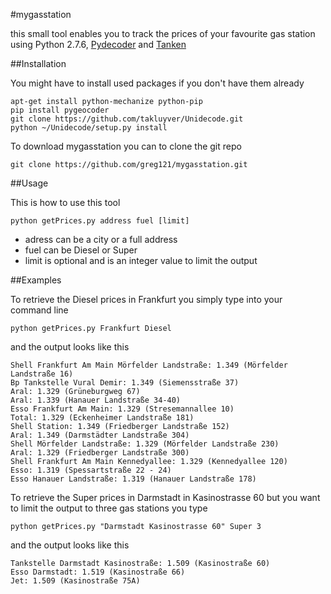 #mygasstation

this small tool enables you to track the prices of your favourite gas station using Python 2.7.6, [Pydecoder](https://bitbucket.org/xster/pygeocoder/wiki/Home) and [Tanken](http://tanken.t-online.de/)

##Installation

You might have to install used packages if you don't have them already

    apt-get install python-mechanize python-pip
    pip install pygeocoder
    git clone https://github.com/takluyver/Unidecode.git
    python ~/Unidecode/setup.py install
    

To download mygasstation you can to clone the git repo 

    git clone https://github.com/greg121/mygasstation.git

    
##Usage

This is how to use this tool

    python getPrices.py address fuel [limit]
    
* adress can be a city or a full address
* fuel can be Diesel or Super
* limit is optional and is an integer value to limit the output

##Examples

To retrieve the Diesel prices in Frankfurt you simply type into your command line

    python getPrices.py Frankfurt Diesel
    
and the output looks like this

    Shell Frankfurt Am Main Mörfelder Landstraße: 1.349 (Mörfelder Landstraße 16)
    Bp Tankstelle Vural Demir: 1.349 (Siemensstraße 37)
    Aral: 1.329 (Grüneburgweg 67)
    Aral: 1.339 (Hanauer Landstraße 34-40)
    Esso Frankfurt Am Main: 1.329 (Stresemannallee 10)
    Total: 1.329 (Eckenheimer Landstraße 181)
    Shell Station: 1.349 (Friedberger Landstraße 152)
    Aral: 1.349 (Darmstädter Landstraße 304)
    Shell Mörfelder Landstraße: 1.329 (Mörfelder Landstraße 230)
    Aral: 1.329 (Friedberger Landstraße 300)
    Shell Frankfurt Am Main Kennedyallee: 1.329 (Kennedyallee 120)
    Esso: 1.319 (Spessartstraße 22 - 24)
    Esso Hanauer Landstraße: 1.319 (Hanauer Landstraße 178)

To retrieve the Super prices in Darmstadt in Kasinostrasse 60 but you want to limit the output to three gas stations you type

    python getPrices.py "Darmstadt Kasinostrasse 60" Super 3

and the output looks like this

    Tankstelle Darmstadt Kasinostraße: 1.509 (Kasinostraße 60)
    Esso Darmstadt: 1.519 (Kasinostraße 66)
    Jet: 1.509 (Kasinostraße 75A)
